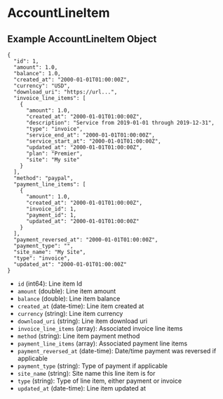 # AccountLineItem

## Example AccountLineItem Object

```
{
  "id": 1,
  "amount": 1.0,
  "balance": 1.0,
  "created_at": "2000-01-01T01:00:00Z",
  "currency": "USD",
  "download_uri": "https://url...",
  "invoice_line_items": [
    {
      "amount": 1.0,
      "created_at": "2000-01-01T01:00:00Z",
      "description": "Service from 2019-01-01 through 2019-12-31",
      "type": "invoice",
      "service_end_at": "2000-01-01T01:00:00Z",
      "service_start_at": "2000-01-01T01:00:00Z",
      "updated_at": "2000-01-01T01:00:00Z",
      "plan": "Premier",
      "site": "My site"
    }
  ],
  "method": "paypal",
  "payment_line_items": [
    {
      "amount": 1.0,
      "created_at": "2000-01-01T01:00:00Z",
      "invoice_id": 1,
      "payment_id": 1,
      "updated_at": "2000-01-01T01:00:00Z"
    }
  ],
  "payment_reversed_at": "2000-01-01T01:00:00Z",
  "payment_type": "",
  "site_name": "My Site",
  "type": "invoice",
  "updated_at": "2000-01-01T01:00:00Z"
}
```

* `id` (int64): Line item Id
* `amount` (double): Line item amount
* `balance` (double): Line item balance
* `created_at` (date-time): Line item created at
* `currency` (string): Line item currency
* `download_uri` (string): Line item download uri
* `invoice_line_items` (array): Associated invoice line items
* `method` (string): Line item payment method
* `payment_line_items` (array): Associated payment line items
* `payment_reversed_at` (date-time): Date/time payment was reversed if applicable
* `payment_type` (string): Type of payment if applicable
* `site_name` (string): Site name this line item is for
* `type` (string): Type of line item, either payment or invoice
* `updated_at` (date-time): Line item updated at
